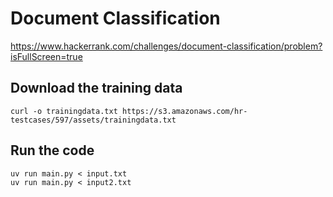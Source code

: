 # Document Classification

https://www.hackerrank.com/challenges/document-classification/problem?isFullScreen=true

## Download the training data

```
curl -o trainingdata.txt https://s3.amazonaws.com/hr-testcases/597/assets/trainingdata.txt
```

## Run the code

```
uv run main.py < input.txt
uv run main.py < input2.txt
```
